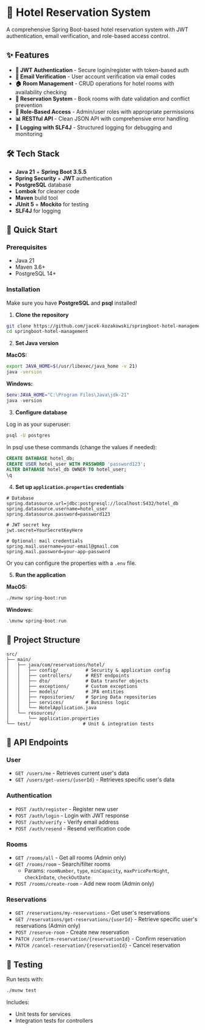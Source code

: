 
# 🏨 Hotel Reservation System

A comprehensive Spring Boot-based hotel reservation system with JWT authentication, email verification, and role-based access control.

## ✨ Features

- **🔐 JWT Authentication** - Secure login/register with token-based auth
- **📧 Email Verification** - User account verification via email codes
- **🏠 Room Management** - CRUD operations for hotel rooms with availability checking
- **📅 Reservation System** - Book rooms with date validation and conflict prevention
- **👥 Role-Based Access** - Admin/user roles with appropriate permissions
- **📊 RESTful API** - Clean JSON API with comprehensive error handling
- **📝 Logging with SLF4J** - Structured logging for debugging and monitoring

## 🛠️ Tech Stack

- **Java 21** + **Spring Boot 3.5.5**
- **Spring Security** + **JWT** authentication
- **PostgreSQL** database
- **Lombok** for cleaner code
- **Maven** build tool
- **JUnit 5** + **Mockito** for testing
- **SLF4J** for logging 

## 🚀 Quick Start

### Prerequisites
- Java 21
- Maven 3.6+
- PostgreSQL 14+

### Installation
Make sure you have **PostgreSQL** and **psql** installed!

1. **Clone the repository**
```bash
git clone https://github.com/jacek-kozakowski/springboot-hotel-management.git
cd springboot-hotel-management
```

2. **Set Java version**

**MacOS:**
```bash
export JAVA_HOME=$(/usr/libexec/java_home -v 21)
java -version
```

**Windows:**
```powershell
$env:JAVA_HOME="C:\Program Files\Java\jdk-21"
java -version
```

3. **Configure database**

Log in as your superuser:
```bash
psql -U postgres
```

In psql use these commands (change the values if needed):
```sql
CREATE DATABASE hotel_db;
CREATE USER hotel_user WITH PASSWORD 'password123';
ALTER DATABASE hotel_db OWNER TO hotel_user;
\q
```

4. **Set up `application.properties` credentials**
```properties
# Database
spring.datasource.url=jdbc:postgresql://localhost:5432/hotel_db
spring.datasource.username=hotel_user
spring.datasource.password=password123

# JWT secret key
jwt.secret=YourSecretKeyHere

# Optional: mail credentials
spring.mail.username=your-email@gmail.com
spring.mail.password=your-app-password
```

Or you can configure the properties with a `.env` file.

5. **Run the application**

**MacOS:**
```bash
./mvnw spring-boot:run
```

**Windows:**
```powershell
.\mvnw spring-boot:run
```

## 📁 Project Structure

```
src/
├── main/
│   ├── java/com/reservations/hotel/
│   │   ├── config/          # Security & application config
│   │   ├── controllers/     # REST endpoints
│   │   ├── dto/             # Data transfer objects
│   │   ├── exceptions/      # Custom exceptions
│   │   ├── models/          # JPA entities
│   │   ├── repositories/    # Spring Data repositories
│   │   ├── services/        # Business logic
│   │   └── HotelApplication.java
│   └── resources/
│       └── application.properties
└── test/                   # Unit & integration tests
```

## 🔌 API Endpoints

### User
- `GET /users/me` - Retrieves current user's data
- `GET /users/get-users/{userId}` - Retrieves specific user's data

### Authentication
- `POST /auth/register` - Register new user  
- `POST /auth/login` - Login with JWT response  
- `POST /auth/verify` - Verify email address  
- `POST /auth/resend` - Resend verification code  

### Rooms
- `GET /rooms/all` - Get all rooms (Admin only)  
- `GET /rooms/room` - Search/filter rooms  
  - Params: `roomNumber`, `type`, `minCapacity`, `maxPricePerNight`, `checkInDate`, `checkOutDate`
- `POST /rooms/create-room` - Add new room (Admin only)  

### Reservations
- `GET /reservations/my-reservations` - Get user's reservations
- `GET /reservations/get-reservations/{userId}` - Retrieve specific user's reservations (Admin only)
- `POST /reserve-room` - Create new reservation  
- `PATCH /confirm-reservation/{reservationId}` - Confirm reservation  
- `PATCH /cancel-reservation/{reservationId}` - Cancel reservation  

## 🧪 Testing

Run tests with:
```bash
./mvnw test
```

Includes:
- Unit tests for services  
- Integration tests for controllers
